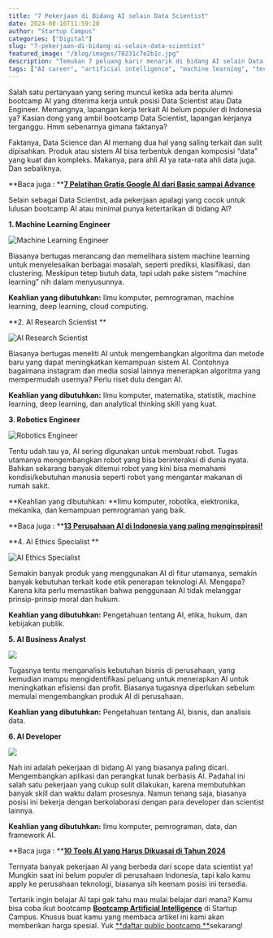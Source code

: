 ```yaml
---
title: "7 Pekerjaan di Bidang AI selain Data Scientist"
date: 2024-08-16T11:59:28
author: "Startup Campus"
categories: ["Digital"]
slug: "7-pekerjaan-di-bidang-ai-selain-data-scientist"
featured_image: "/blog/images/70231c7e2b1c.jpg"
description: "Temukan 7 peluang karir menarik di bidang AI selain Data Scientist. Dari Machine Learning Engineer hingga AI Product Manager, eksplorasi karir masa depan di industri AI."
tags: ["AI career", "artificial intelligence", "machine learning", "tech jobs", "karir AI", "teknologi", "AI engineer"]
---
```


Salah satu pertanyaan yang sering muncul ketika ada berita alumni bootcamp AI yang diterima kerja untuk posisi Data Scientist atau Data Engineer. Memangnya, lapangan kerja terkait AI belum populer di Indonesia ya? Kasian dong yang ambil bootcamp Data Scientist, lapangan kerjanya terganggu. Hmm sebenarnya gimana faktanya?

Faktanya, Data Science dan AI memang dua hal yang saling terkait dan sulit dipisahkan. Produk atau sistem AI bisa terbentuk dengan komposisi “data” yang kuat dan kompleks. Makanya, para ahli AI ya rata-rata ahli data juga. Dan sebaliknya.

**Baca juga : **[**7 Pelatihan Gratis Google AI dari Basic sampai Advance**](https://startupcampus.id/blog/7-pelatihan-gratis-google-ai-dari-basic-sampai-advance/)

Selain sebagai Data Scientist, ada pekerjaan apalagi yang cocok untuk lulusan bootcamp AI atau minimal punya ketertarikan di bidang AI?

**1. Machine Learning Engineer**

![Machine Learning Engineer](https://lh7-rt.googleusercontent.com/docsz/AD_4nXeRXnC6Qtic_NHHQUFwu1332hSIuWoo9uj8gWzYdbW3mtzvywpqRPQnshgL4VauKuFz4DV1FPM2ThsP-42Iw_RlYPVOXl_z-wLj3gFGujnLG4-cxO5YnOqd5eE9LrB8mB4Ox22WdV2H8ThAGKhGysyr_xSu?key=5nhA6uYHWP14RWHOotDmYQ)

Biasanya bertugas merancang dan memelihara sistem machine learning untuk menyelesaikan berbagai masalah, seperti prediksi, klasifikasi, dan clustering. Meskipun tetep butuh data, tapi udah pake sistem “machine learning” nih dalam menyusunnya.

**Keahlian yang dibutuhkan:** Ilmu komputer, pemrograman, machine learning, deep learning, cloud computing.

**2. AI Research Scientist **

![AI Research Scientist ](https://lh7-rt.googleusercontent.com/docsz/AD_4nXcbTKCK_tNHWvILTZHlTEYpZ0pHHFsKFF1VZz3jhwOBlyBks4sfnTBvccvTYQbRSb0z1_axMC_He1TFTk53PBOxxnWPJoo-VO3DogpsWNE3AxFn9FfgIh23VSd8FeZySrizCBj17lFIDijF7XzS2tzHoVch?key=5nhA6uYHWP14RWHOotDmYQ)

Biasanya bertugas meneliti AI untuk mengembangkan algoritma dan metode baru yang dapat meningkatkan kemampuan sistem AI. Contohnya bagaimana instagram dan media sosial lainnya menerapkan algoritma yang mempermudah usernya? Perlu riset dulu dengan AI.

**Keahlian yang dibutuhkan:** Ilmu komputer, matematika, statistik, machine learning, deep learning, dan analytical thinking skill yang kuat.

**3. Robotics Engineer**

![Robotics Engineer](https://lh7-rt.googleusercontent.com/docsz/AD_4nXeI--2bq5vscIM3Bk_gcV_n-bAn4rXVKRr6paiqnUAy758PLPv4M-_M1U8jjPOnjSmFi0jJUnhsYUtg2ANgNNSMbMtEXmMXiQjIa65RPWCPFXPiuhWtMnojpYWAT1GSmPkP9MdKmdnlEFaiQxjr-FtxpSqR?key=5nhA6uYHWP14RWHOotDmYQ)

Tentu udah tau ya, AI sering digunakan untuk membuat robot. Tugas utamanya mengembangkan robot yang bisa berinteraksi di dunia nyata. Bahkan sekarang banyak ditemui robot yang kini bisa memahami kondisi/kebutuhan manusia seperti robot yang mengantar makanan di rumah sakit.

**Keahlian yang dibutuhkan: **Ilmu komputer, robotika, elektronika, mekanika, dan kemampuan pemrograman yang baik.

**Baca juga : **[**13 Perusahaan AI di Indonesia yang paling menginspirasi!**](https://startupcampus.id/blog/13-perusahaan-ai-di-indonesia-yang-paling-menginspirasi/)

**4. AI Ethics Specialist **

![AI Ethics Specialist ](https://lh7-rt.googleusercontent.com/docsz/AD_4nXetDXzY2pnyof_ZcFCURxPTpDmgxodGTVS6YIURqAzXuNJHxeUcw7fHhsN5n-NTuAswG2KHmWEYMstl7-Dyd3TL_UEbgVz65iOAHa5zEhfUeEgWnLiYgqh30_6V2msRCyLdG4EzBFP_xqsBq0zR7r6oagCv?key=5nhA6uYHWP14RWHOotDmYQ)

Semakin banyak produk yang menggunakan AI di fitur utamanya, semakin banyak kebutuhan terkait kode etik penerapan teknologi AI. Mengapa? Karena kita perlu memastikan bahwa penggunaan AI tidak melanggar prinsip-prinsip moral dan hukum.

**Keahlian yang dibutuhkan:** Pengetahuan tentang AI, etika, hukum, dan kebijakan publik.

**5. AI Business Analyst**

![](https://lh7-rt.googleusercontent.com/docsz/AD_4nXdzUMcixWIPGxmhen8W5XnxpDBj-yAYjAsUIJfJDpJNFm2hk_i9SQa2jo_rGzJSTq3TFesFbgHaEQFrwwvNf9ZMV_1uVHh20PpLBjEU8hCL6jWJutK61QNk81snaLSVuNJzsrmbGBAW3xTaAcOxG8tn2YiE?key=5nhA6uYHWP14RWHOotDmYQ)

Tugasnya tentu menganalisis kebutuhan bisnis di perusahaan, yang kemudian mampu mengidentifikasi peluang untuk menerapkan AI untuk meningkatkan efisiensi dan profit. Biasanya tugasnya diperlukan sebelum memulai mengembangkan produk AI di perusahaan.

**Keahlian yang dibutuhkan:** Pengetahuan tentang AI, bisnis, dan analisis data.

**6. AI Developer**

![](https://lh7-rt.googleusercontent.com/docsz/AD_4nXcwI-WBtwFflfpaGwS36XTys3F8ZO3kvuv_FN9w4KlwaT9jsNvlHsPtUlRhSV0NV3cd14YzxHSBdUVhiN5aP4AlRXzZGj82wWdExQ8EHxlwfYHK8u8Cw06ZBhmkGWN4QxSqoUik_fwmIAls0Hb7uLXblx9h?key=5nhA6uYHWP14RWHOotDmYQ)

Nah ini adalah pekerjaan di bidang AI yang biasanya paling dicari. Mengembangkan aplikasi dan perangkat lunak berbasis AI. Padahal ini salah satu pekerjaan yang cukup sulit dilakukan, karena membutuhkan banyak skill dan waktu dalam prosesnya. Namun tenang saja, biasanya posisi ini bekerja dengan berkolaborasi dengan para developer dan scientist lainnya.

**Keahlian yang dibutuhkan:** Ilmu komputer, pemrograman, data, dan framework AI.

**Baca juga : **[**10 Tools AI yang Harus Dikuasai di Tahun 2024**](https://startupcampus.id/blog/10-tools-ai-yang-harus-dikuasai-di-tahun-2024/)

Ternyata banyak pekerjaan AI yang berbeda dari scope data scientist ya! Mungkin saat ini belum populer di perusahaan Indonesia, tapi kalo kamu apply ke perusahaan teknologi, biasanya sih keenam posisi ini tersedia.

Tertarik ingin belajar AI tapi gak tahu mau mulai belajar dari mana? Kamu bisa coba ikut bootcamp [**Bootcamp Artificial Intelligence**](https://startupcampus.id/public-bootcamp/artificial-intelligence) di Startup Campus. Khusus buat kamu yang membaca artikel ini kami akan memberikan harga spesial. Yuk [**daftar public bootcamp **](https://startupcampus.id/daftar/bootcamp-public)sekarang!
